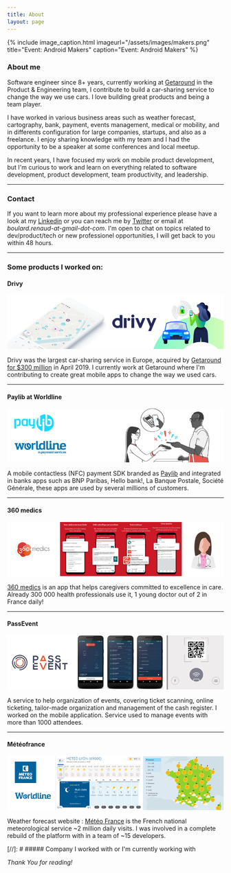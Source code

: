 ```yaml
---
title: About
layout: page
---
```


{% include image_caption.html imageurl="/assets/images/makers.png" title="Event: Android Makers" caption="Event: Android Makers" %}

### About me

Software engineer since 8+ years, currently working at [Getaround](https://uk.getaround.com/) in the Product & Engineering team, I contribute to build a car-sharing service to change the way we use cars. I love building great products and being a team player. 

I have worked in various business areas such as weather forecast, cartography, bank, payment, events management, medical or mobility, and in differents configuration for large companies, startups, and also as a freelance. I enjoy sharing knowledge with my team and I had the opportunity to be a speaker at some conferences and local meetup.

In recent years, I have focused my work on mobile product development, but I'm curious to work and learn on everything related to software development, product development, team productivity, and leadership.

-------------
### Contact

If you want to learn more about my professional experience please have a look at my [Linkedin](https://www.linkedin.com/in/rboulard/) or you can reach me by [Twitter](https://twitter.com/_renaudb) or email at *boulard.renaud-at-gmail-dot-com*. I'm open to chat on topics related to dev/product/tech or new professionel opportunities, I will get back to you within 48 hours.

-------------
### Some products I worked on:

#### Drivy 
![image-title-here](/assets/images/drivy.png)

Drivy was the largest car-sharing service in Europe, acquired by [Getaround for $300 million](https://techcrunch.com/2019/04/24/getaround-acquires-european-car-rental-platform-drivy-for-300-million/) in April 2019. I currently work at Getaround where I'm contributing to create great mobile apps to change the way we used cars.

-------------

#### Paylib at Worldline
![image-title-here](/assets/images/paylib.png)

A mobile contactless (NFC) payment SDK branded as [Paylib](https://www.paylib.fr/paiement-sans-contact/) and integrated in banks apps such as BNP Paribas, Hello bank!, La Banque Postale, Société Générale, these apps are used by several millions of customers.

-------------

#### 360 medics 
![image-title-here](/assets/images/360.png)

[360 medics](https://360medics.com/) is an app that helps caregivers committed to excellence in care.
Already 300 000 health professionals use it, 1 young doctor out of 2 in France daily!

-------------

#### PassEvent
![image-title-here](/assets/images/passevent.png)

A service to help organization of events, covering ticket scanning, online ticketing, tailor-made organization and management of the cash register. I worked on the mobile application. Service used to manage events with more than 1000 attendees.

-------------

#### Météofrance
![image-title-here](/assets/images/meteo.png)

Weather forecast website : [Météo France](http://www.meteofrance.com/) is the French national meteorological service ~2 million daily visits. I was involved in a complete rebuild of the platform with in a team of ~15 developers.


[//]: # ##### Company I worked with or I'm currently working with

*Thank You for reading!*

